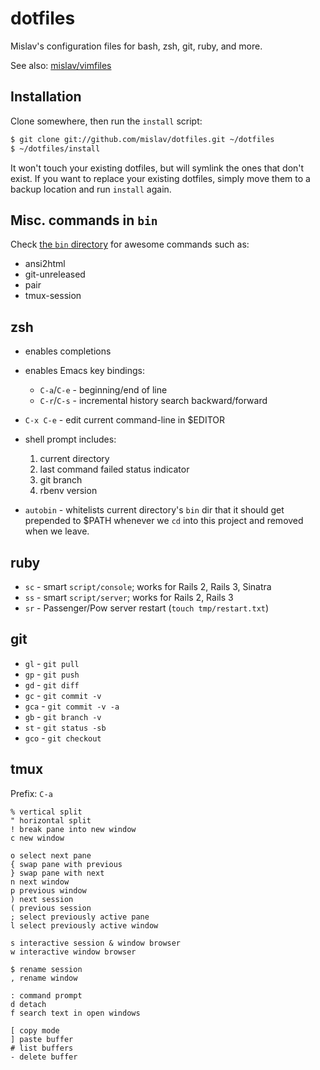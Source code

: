 # dotfiles

Mislav's configuration files for bash, zsh, git, ruby, and more.

See also: [mislav/vimfiles](https://github.com/mislav/vimfiles)

## Installation

Clone somewhere, then run the `install` script:

~~~ sh
$ git clone git://github.com/mislav/dotfiles.git ~/dotfiles
$ ~/dotfiles/install
~~~

It won't touch your existing dotfiles, but will symlink the ones that don't
exist. If you want to replace your existing dotfiles, simply move them to a
backup location and run `install` again.

## Misc. commands in `bin`

Check [the `bin` directory](https://github.com/mislav/dotfiles/tree/master/bin) for awesome commands such as:

- ansi2html
- git-unreleased
- pair
- tmux-session

## zsh

- enables completions

- enables Emacs key bindings:
  - `C-a`/`C-e` - beginning/end of line
  - `C-r`/`C-s` - incremental history search backward/forward

- `C-x C-e` - edit current command-line in $EDITOR

- shell prompt includes:
  1. current directory
  2. last command failed status indicator
  3. git branch
  4. rbenv version

- `autobin` - whitelists current directory's `bin` dir that it should get
  prepended to $PATH whenever we `cd` into this project and removed when we
  leave.

## ruby

- `sc` - smart `script/console`; works for Rails 2, Rails 3, Sinatra
- `ss` - smart `script/server`; works for Rails 2, Rails 3
- `sr` - Passenger/Pow server restart (`touch tmp/restart.txt`)

## git

- `gl` - `git pull`
- `gp` - `git push`
- `gd` - `git diff`
- `gc` - `git commit -v`
- `gca` - `git commit -v -a`
- `gb` - `git branch -v`
- `st` - `git status -sb`
- `gco` - `git checkout`

## tmux

Prefix: `C-a`

    % vertical split
    " horizontal split
    ! break pane into new window
    c new window

    o select next pane
    { swap pane with previous
    } swap pane with next
    n next window
    p previous window
    ) next session
    ( previous session
    ; select previously active pane
    l select previously active window

    s interactive session & window browser
    w interactive window browser

    $ rename session
    , rename window

    : command prompt
    d detach
    f search text in open windows

    [ copy mode
    ] paste buffer
    # list buffers
    - delete buffer
